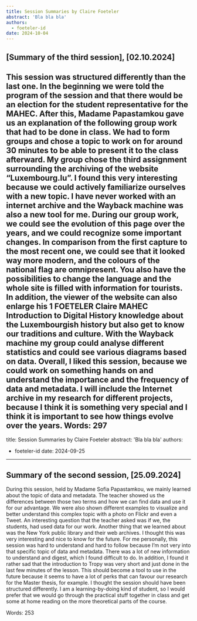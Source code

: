 ```yaml
---
title: Session Summaries by Claire Foeteler
abstract: 'Bla bla bla'
authors:
  - foeteler-id
date: 2024-10-04
---
```


## [Summary of the third session], [02.10.2024]
<!--one to two paragraphs of text summarizing the session-->

<!-- create such a section for each weekly summary-->

This session was structured differently than the last one. In the beginning we were told the
program of the session and that there would be an election for the student representative for the
MAHEC. After this, Madame Papastamkou gave us an explanation of the following group work
that had to be done in class. We had to form groups and chose a topic to work on for around 30
minutes to be able to present it to the class afterward. My group chose the third assignment
surrounding the archiving of the website “Luxembourg.lu”. I found this very interesting because
we could actively familiarize ourselves with a new topic. I have never worked with an internet
archive and the Wayback machine was also a new tool for me.
During our group work, we could see the evolution of this page over the years, and we could
recognize some important changes. In comparison from the first capture to the most recent one,
we could see that it looked way more modern, and the colours of the national flag are
omnipresent. You also have the possibilities to change the language and the whole site is filled
with information for tourists. In addition, the viewer of the website can also enlarge his
1
FOETELER Claire MAHEC Introduction to Digital History
knowledge about the Luxembourgish history but also get to know our traditions and culture.
With the Wayback machine my group could analyse different statistics and could see various
diagrams based on data.
Overall, I liked this session, because we could work on something hands on and understand the
importance and the frequency of data and metadata. I will include the Internet archive in my
research for different projects, because I think it is something very special and I think it is
important to see how things evolve over the years.
Words: 297
---
title: Session Summaries by Claire Foeteler
abstract: 'Bla bla bla'
authors:
  - foeteler-id
date: 2024-09-25
---

## Summary of the second session, [25.09.2024]
<!--one to two paragraphs of text summarizing the session-->

<!-- create such a section for each weekly summary-->
During this session, held by Madame Sofia Papastamkou, we mainly learned about the topic of
data and metadata. The teacher showed us the differences between those two terms and how we
can find data and use it for our advantage. We were also shown different examples to visualize
and better understand this complex topic with a photo on Flickr and even a Tweet. An
interesting question that the teacher asked was if we, the students, had used data for our work.
Another thing that we learned about was the New York public library and their web archives. I
thought this was very interesting and nice to know for the future.
For me personally, this session was hard to understand and hard to follow because I’m not very
into that specific topic of data and metadata. There was a lot of new information to understand
and digest, which I found difficult to do. In addition, I found it rather sad that the introduction
to Tropy was very short and just done in the last few minutes of the lesson. This should become
a tool to use in the future because it seems to have a lot of perks that can favour our research
for the Master thesis, for example. I thought the session should have been structured differently.
I am a learning-by-doing kind of student, so I would prefer that we would go through the
practical stuff together in class and get some at home reading on the more theoretical parts of
the course.

Words: 253

